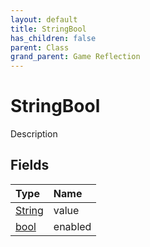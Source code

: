 ```yaml
---
layout: default
title: StringBool
has_children: false
parent: Class
grand_parent: Game Reflection
---
```

# StringBool
Description 

## Fields

| Type | Name |
|:----------|:--------------|
| [String](/riftbreaker-wiki/docs/game-reflection/components/string/) | value |
| [bool](/riftbreaker-wiki/docs/game-reflection/components/bool/) | enabled |

